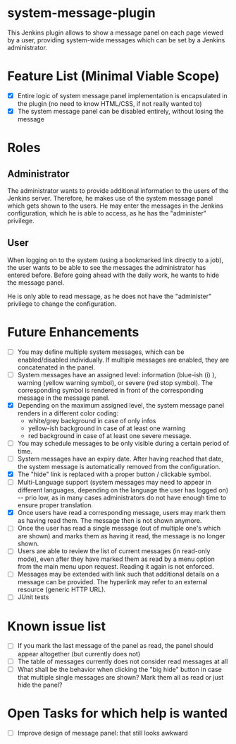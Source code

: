 # system-message-plugin
This Jenkins plugin allows to show a message panel on each page viewed by a user, providing system-wide messages which can be set by a Jenkins administrator.

# Feature List (Minimal Viable Scope)

- [x] Entire logic of system message panel implementation is encapsulated in the plugin (no need to know HTML/CSS, if not really wanted to)
- [x] The system message panel can be disabled entirely, without losing the message

# Roles

## Administrator
The administrator wants to provide additional information to the users of the Jenkins server. Therefore, he makes use of the system message panel which gets shown to the users. He may enter the messages in the Jenkins configuration, which he is able to access, as he has the "administer" privilege.

## User
When logging on to the system (using a bookmarked link directly to a job), the user wants to be able to see the messages the administrator has entered before.
Before going ahead with the daily work, he wants to hide the message panel.

He is only able to read message, as he does not have the "administer" privilege to change the configuration.

# Future Enhancements
- [ ] You may define multiple system messages, which can be enabled/disabled individually. If multiple messages are enabled, they are concatenated in the panel.
- [ ] System messages have an assigned level: information (blue-ish (i) ), warning (yellow warning symbol), or severe (red stop symbol). The corresponding symbol is rendered in front of the corresponding message in the message panel.
- [x] Depending on the maximum assigned level, the system message panel renders in a different color coding: 
  * white/grey background in case of only infos
  * yellow-ish background in case of at least one warning
  * red background in case of at least one severe message. 
- [ ] You may schedule messages to be only visible during a certain period of time.
- [ ] System messages have an expiry date. After having reached that date, the system message is automatically removed from the configuration.
- [x] The "hide" link is replaced with a proper button / clickable symbol.
- [ ] Multi-Language support (system messages may need to appear in different languages, depending on the language the user has logged on) -- prio low, as in many cases administrators do not have enough time to ensure proper translation.
- [x] Once users have read a corresponding message, users may mark them as having read them. The message then is not shown anymore.
- [ ] Once the user has read a single message (out of multiple one's which are shown) and marks them as having it read, the message is no longer shown.
- [ ] Users are able to review the list of current messages (in read-only mode), even after they have marked them as read by a menu option from the main menu upon request. Reading it again is not enforced.  
- [ ] Messages may be extended with link such that additional details on a message can be provided. The hyperlink may refer to an external resource (generic HTTP URL).
- [ ] JUnit tests 

# Known issue list
- [ ] If you mark the last message of the panel as read, the panel should appear altogether (but currently does not)
- [ ] The table of messages currently does not consider read messages at all
- [ ] What shall be the behavior when clicking the "big hide" button in case that multiple single messages are shown? Mark them all as read or just hide the panel?

# Open Tasks for which help is wanted

- [ ] Improve design of message panel: that still looks awkward


